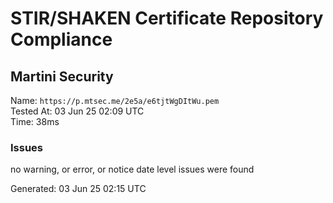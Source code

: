 # STIR/SHAKEN Certificate Repository Compliance

## Martini Security

Name: `https://p.mtsec.me/2e5a/e6tjtWgDItWu.pem`\
Tested At: 03 Jun 25 02:09 UTC\
Time: 38ms

### Issues

no warning, or error, or notice date level issues were found

Generated: 03 Jun 25 02:15 UTC
